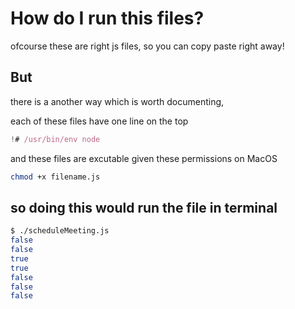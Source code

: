 # How do I run this files?
ofcourse these are right js files, so you can copy paste right away!

## But
there is a another way which is worth documenting,

each of these files have one line on the top
```js
!# /usr/bin/env node
```

and these files are excutable given these permissions on MacOS
```sh
chmod +x filename.js
```

## so doing this would run the file in terminal
```sh
$ ./scheduleMeeting.js
false
false
true
true
false
false
false
```
